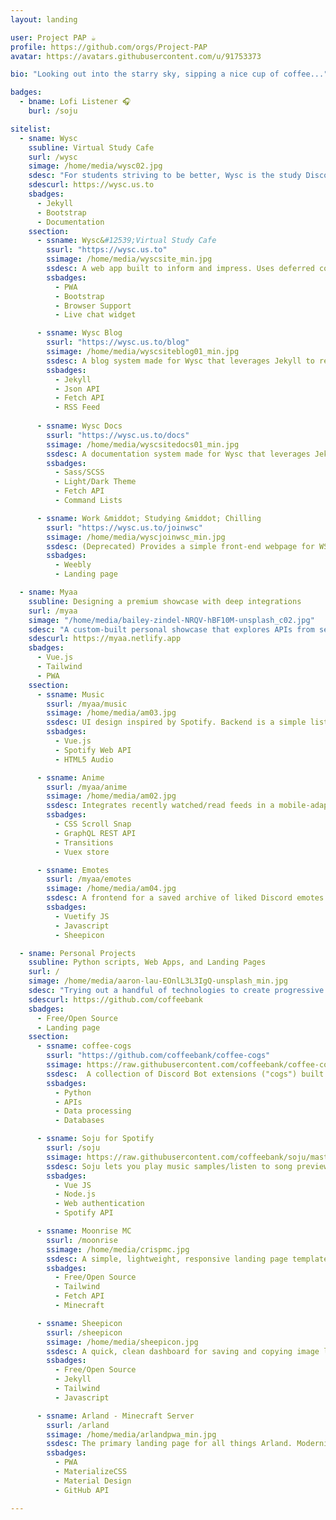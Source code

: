 ```yaml
---
layout: landing

user: Project PAP ☕
profile: https://github.com/orgs/Project-PAP
avatar: https://avatars.githubusercontent.com/u/91753373

bio: "Looking out into the starry sky, sipping a nice cup of coffee..."

badges:
  - bname: Lofi Listener 🎧
    burl: /soju

sitelist:
  - sname: Wysc
    ssubline: Virtual Study Cafe
    surl: /wysc
    simage: /home/media/wysc02.jpg
    sdesc: "For students striving to be better, Wysc is the study Discord server that delivers a cohesive, global online studying experience, as the first Discord server to present an edu-social cafe experience to an audience of hundreds."
    sdescurl: https://wysc.us.to
    sbadges:
      - Jekyll
      - Bootstrap
      - Documentation
    ssection:
      - ssname: Wysc&#12539;Virtual Study Cafe
        ssurl: "https://wysc.us.to"
        ssimage: /home/media/wyscsite_min.jpg
        ssdesc: A web app built to inform and impress. Uses deferred content loading techniques to load pages quickly and polyfills to extend browser support. Equipped with Open Graph tags for social media, Widgetbot for live chat support, and progressive web app support for iOS, Android, and Chrome. Hosted on GitHub Pages in Jekyll.
        ssbadges:
          - PWA
          - Bootstrap
          - Browser Support
          - Live chat widget

      - ssname: Wysc Blog
        ssurl: "https://wysc.us.to/blog"
        ssimage: /home/media/wyscsiteblog01_min.jpg
        ssdesc: A blog system made for Wysc that leverages Jekyll to recreate a live experience on a static website. Features a static json API that can be easily updated, which is connected to the Wysc Blog homepage by Fetch API to reflect status updates. Latest three blog posts are shown, with a "Load more posts" button. Comes with an RSS feed updated automatically by Jekyll.
        ssbadges:
          - Jekyll
          - Json API
          - Fetch API
          - RSS Feed
          
      - ssname: Wysc Docs
        ssurl: "https://wysc.us.to/docs"
        ssimage: /home/media/wyscsitedocs01_min.jpg
        ssdesc: A documentation system made for Wysc that leverages Jekyll to create an easy-to-update repository. Features an alert system with Fetch API, local search with Lunr.js, and light/dark theme built in SCSS. Uses Simple-DataTable for quick, searchable bot command lists. SEO enhancements including breadcrumbs, redirects, and og:tags.
        ssbadges:
          - Sass/SCSS
          - Light/Dark Theme
          - Fetch API
          - Command Lists

      - ssname: Work &middot; Studying &middot; Chilling
        ssurl: "https://wysc.us.to/joinwsc"
        ssimage: /home/media/wyscjoinwsc_min.jpg
        ssdesc: (Deprecated) Provides a simple front-end webpage for WSC (Work &middot; Studying &middot; Chilling), geared towards funnelling users to the WSC Discord. Features parallax images, Discord widget, and elements fading in on scroll, organized in an informative fashion.
        ssbadges:
          - Weebly
          - Landing page

  - sname: Myaa
    ssubline: Designing a premium showcase with deep integrations
    surl: /myaa
    simage: "/home/media/bailey-zindel-NRQV-hBF10M-unsplash_c02.jpg"
    sdesc: "A custom-built personal showcase that explores APIs from services to create a best-in-class user experience, unifying services and displaying fresh content to represent Myaa."
    sdescurl: https://myaa.netlify.app
    sbadges:
      - Vue.js
      - Tailwind
      - PWA
    ssection:
      - ssname: Music
        ssurl: /myaa/music
        ssimage: /home/media/am03.jpg
        ssdesc: UI design inspired by Spotify. Backend is a simple list of playlist IDs. Retrieves user playlist images, song data, and music samples directly from Spotify Web API. UX considerations include playlist song counts, autostop when playing new sample, and visual indicators for no-sample songs.
        ssbadges:
          - Vue.js
          - Spotify Web API
          - HTML5 Audio

      - ssname: Anime
        ssurl: /myaa/anime
        ssimage: /home/media/am02.jpg
        ssdesc: Integrates recently watched/read feeds in a mobile-adaptive format. Backend is a simple list in the Vuex store. Data is lazily fetched, live from AniList, as user navigates through each page. Careful attention to UX through placeholders and responsive interface as data loads.
        ssbadges:
          - CSS Scroll Snap
          - GraphQL REST API
          - Transitions
          - Vuex store

      - ssname: Emotes
        ssurl: /myaa/emotes
        ssimage: /home/media/am04.jpg
        ssdesc: A frontend for a saved archive of liked Discord emotes. Easily click to copy image URLs with a satisfying app-like experience. Performance enhancements include swipe to switch tabs, lazy loaded images, and click-to-play for animated emotes.
        ssbadges:
          - Vuetify JS
          - Javascript
          - Sheepicon

  - sname: Personal Projects
    ssubline: Python scripts, Web Apps, and Landing Pages
    surl: /
    simage: /home/media/aaron-lau-EOnlL3L3IgQ-unsplash_min.jpg
    sdesc: "Trying out a handful of technologies to create progressive web apps, landing pages, services, and more. Drop by my Github and say hi!<br><br>Current portfolio site built using Jekyll and Tailwind. Modals powered by Micromodaljs, icons by Feather Icons, images from Jaro Bielik and Aaron Lau (no affiliation)."
    sdescurl: https://github.com/coffeebank
    sbadges:
      - Free/Open Source
      - Landing page
    ssection:
      - ssname: coffee-cogs
        ssurl: "https://github.com/coffeebank/coffee-cogs"
        ssimage: https://raw.githubusercontent.com/coffeebank/coffee-cogs/master/CAFq0pv9HjY_01.jpg
        ssdesc:  A collection of Discord Bot extensions ("cogs") built for users with a self-hosted instance of Red Discord Bot. Uses webhooks, APIs, attachments, JSON/dictionary manipulation, and MongoDB/databases. Object oriented programming, higher order functions, and list comprehension.
        ssbadges:
          - Python
          - APIs
          - Data processing
          - Databases

      - ssname: Soju for Spotify
        ssurl: /soju
        ssimage: https://raw.githubusercontent.com/coffeebank/soju/master/public/media/preview.png
        ssdesc: Soju lets you play music samples/listen to song previews from Spotify on any device -- no downloading apps, no trackers, and fast load times. Uses Node.js API and Amazon AWS Lambda; environment variables for securing Spotify API keys; and URL queries to process links automatically on load. 
        ssbadges:
          - Vue JS
          - Node.js
          - Web authentication
          - Spotify API

      - ssname: Moonrise MC
        ssurl: /moonrise
        ssimage: /home/media/crispmc.jpg
        ssdesc: A simple, lightweight, responsive landing page template for a Minecraft server. Server name and IP can be easily changed. IP background changes when server goes offline. Integrates Discord via Widgetbot, and Minecraft server status with Mcsrvstat.us.
        ssbadges:
          - Free/Open Source
          - Tailwind
          - Fetch API
          - Minecraft

      - ssname: Sheepicon
        ssurl: /sheepicon
        ssimage: /home/media/sheepicon.jpg
        ssdesc: A quick, clean dashboard for saving and copying image links easily, including Discord emotes. Thanks to Markdown, links are easy to add, save, and publish. Responsively designed, caches for offline use, and includes a REST API for those making custom frontends!
        ssbadges:
          - Free/Open Source
          - Jekyll
          - Tailwind
          - Javascript

      - ssname: Arland - Minecraft Server
        ssurl: /arland
        ssimage: /home/media/arlandpwa_min.jpg
        ssdesc: The primary landing page for all things Arland. Modernizes Arland's web properties by utilizing MaterializeCSS to implement a material design look and feel that is responsive across all screen sizes. Experiments with noscript fallbacks, <code>position:sticky</code>, z-index, and animated scrolling to page anchors.
        ssbadges:
          - PWA
          - MaterializeCSS
          - Material Design
          - GitHub API

---
```


